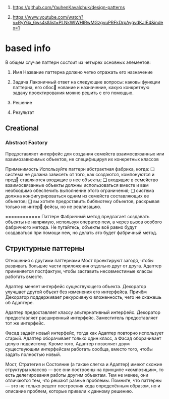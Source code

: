 1. https://github.com/YauhenKavalchuk/design-patterns

1. https://www.youtube.com/watch?v=RyY6x_6ws4s&list=PLNkWIWHIRwMGzgvuPRFkDrpAygvdKJIE4&index=1



# based info
В общем случае паттерн состоит из четырех основных элементов:
 1. Имя
 Название паттерна должно четко отражать его назначение
 2. Задача
 Лаконичный ответ на следующие вопросы: каковы функции паттерна, его обос
нование и назначение, какую конкретную задачу проектирования можно решить
с его помощью.

 3. Решение
 4. Результат


## Creational
### Abstract Factory
Предоставляет интерфейс для создания семейств взаимосвязанных или взаимозависимых объектов, не специфицируя их конкретных классов


Применимость
Используйте паттерн абстрактная фабрика, когда:
❑
 система не должна зависеть от того, как создаются, компонуются и пред
ставляются входящие в нее объекты;
❑
 входящие в семейство взаимосвязанные объекты должны использоваться
вместе и вам необходимо обеспечить выполнение этого ограничения;
❑
 система должна конфигурироваться одним из семейств составляющих ее
объектов;
❑
 вы хотите предоставить библиотеку объектов, раскрывая только их интер
фейсы, но не реализацию.











============
Паттерн Фабричный метод предлагает создавать объекты не напрямую, используя оператор new, а через вызов особого фабричного метода. Не пугайтесь, объекты всё равно будут создаваться при помощи new, но делать это будет фабричный метод.


## Структурные паттерны
 Отношения с другими паттернами
Мост проектируют загодя, чтобы развивать большие части приложения отдельно друг от друга. Адаптер применяется постфактум, чтобы заставить несовместимые классы работать вместе.

Адаптер меняет интерфейс существующего объекта. Декоратор улучшает другой объект без изменения его интерфейса. Причём Декоратор поддерживает рекурсивную вложенность, чего не скажешь об Адаптере.

Адаптер предоставляет классу альтернативный интерфейс. Декоратор предоставляет расширенный интерфейс. Заместитель предоставляет тот же интерфейс.

Фасад задаёт новый интерфейс, тогда как Адаптер повторно использует старый. Адаптер оборачивает только один класс, а Фасад оборачивает целую подсистему. Кроме того, Адаптер позволяет двум существующим интерфейсам работать сообща, вместо того, чтобы задать полностью новый.

Мост, Стратегия и Состояние (а также слегка и Адаптер) имеют схожие структуры классов — все они построены на принципе «композиции», то есть делегирования работы другим объектам. Тем не менее, они отличаются тем, что решают разные проблемы. Помните, что паттерны — это не только рецепт построения кода определённым образом, но и описание проблем, которые привели к данному решению.
